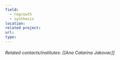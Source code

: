 ```yaml
---
field:
  - regrowth
  - synthesis
location: 
related project: 
url: 
type:
---
```

###### Related contacts/institutes: [[Ana Catarina Jakovac]]
